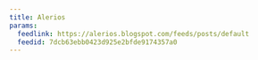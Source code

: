 ```yaml
---
title: Alerios
params:
  feedlink: https://alerios.blogspot.com/feeds/posts/default
  feedid: 7dcb63ebb0423d925e2bfde9174357a0
---
```

